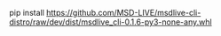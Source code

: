 pip install https://github.com/MSD-LIVE/msdlive-cli-distro/raw/dev/dist/msdlive_cli-0.1.6-py3-none-any.whl
